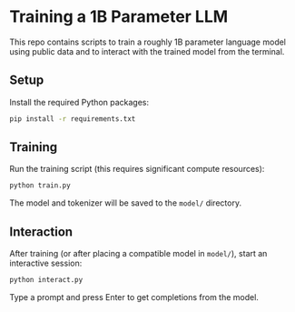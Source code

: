 # Training a 1B Parameter LLM

This repo contains scripts to train a roughly 1B parameter language model using
public data and to interact with the trained model from the terminal.

## Setup

Install the required Python packages:

```bash
pip install -r requirements.txt
```

## Training

Run the training script (this requires significant compute resources):

```bash
python train.py
```

The model and tokenizer will be saved to the `model/` directory.

## Interaction

After training (or after placing a compatible model in `model/`), start an
interactive session:

```bash
python interact.py
```

Type a prompt and press Enter to get completions from the model.

